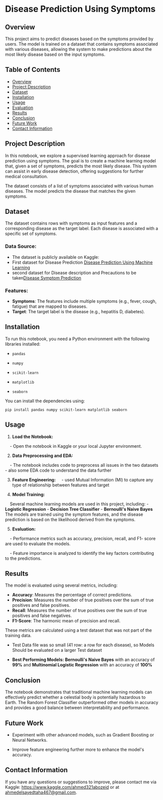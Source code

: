 # **Disease Prediction Using Symptoms**

  

## Overview

This project aims to predict diseases based on the symptoms provided by users. The model is trained on a dataset that contains symptoms associated with various diseases, allowing the system to make predictions about the most likely disease based on the input symptoms.

## Table of Contents

- [Overview](#overview)
- [Project Description](#project-description)
- [Dataset](#dataset)
- [Installation](#installation)
- [Usage](#usage)
- [Evaluation](#evaluation)
- [Results](#results)
- [Conclusion](#Conclusion)
- [Future Work](#future-work)
- [Contact Information](#Contact-Information)


## Project Description

In this notebook, we explore a supervised learning approach for disease prediction using symptoms. The goal is to create a machine learning model that, given a set of symptoms, predicts the most likely disease. This system can assist in early disease detection, offering suggestions for further medical consultation.

The dataset consists of a list of symptoms associated with various human diseases. The model predicts the disease that matches the given symptoms.

## Dataset

The dataset contains rows with symptoms as input features and a corresponding disease as the target label. Each disease is associated with a specific set of symptoms.

### Data Source:

- The dataset is  publicly available on Kaggle:
- First dataset for Disease Prediction [Disease Prediction Using Machine Learning](https://www.kaggle.com/datasets/kaushil268/disease-prediction-using-machine-learning)
- second dataset for Disease description and Precautions to be taken[Disease Symptom Prediction](https://www.kaggle.com/datasets/itachi9604/disease-symptom-description-dataset/code)
### Features:

- **Symptoms**: The features include multiple symptoms (e.g., fever, cough, fatigue) that are mapped to diseases.
- **Target**: The target label is the disease (e.g., hepatitis D, diabetes).

## **Installation**

  

To run this notebook, you need a Python environment with the following libraries installed:

  

- `pandas`

- `numpy`

- `scikit-learn`

- `matplotlib`

- `seaborn`

  

You can install the dependencies using:

  

`pip install pandas numpy scikit-learn matplotlib seaborn`

  

## **Usage**

  

1. **Load the Notebook:**

    - Open the notebook in Kaggle or your local Jupyter environment.

2. **Data Preprocessing and EDA:**

    - The notebook includes code to preprocess all issues in the two datasets
    - also some EDA code to understand the data further

3. **Feature Engineering:**
    - used Mutual Information (MI) to capture any type of relationship between features and target

4. **Model Training:**

    Several machine learning models are used in this project, including:
    	- **Logistic Regression**
	- **Decision Tree Classifier**
	- **Bernoulli's Naive Bayes**
 The models are trained using the symptom features, and the disease prediction is based on the likelihood derived from the symptoms.

  

5. **Evaluation:**

    - Performance metrics such as accuracy, precision, recall, and F1- score are used to evaluate the models.

    - Feature importance is analyzed to identify the key factors contributing to the predictions.

  

## **Results**
The model is evaluated using several metrics, including:

- **Accuracy**: Measures the percentage of correct predictions.
- **Precision**: Measures the number of true positives over the sum of true positives and false positives.
- **Recall**: Measures the number of true positives over the sum of true positives and false negatives.
- **F1-Score**: The harmonic mean of precision and recall.

These metrics are calculated using a test dataset that was not part of the training data.

- Test Data file was so small (41 row: a row for each disease), so Models Should be evaluated on a larger Test dataset  

- **Best Performing Models:**  **Bernoulli's Naive Bayes** with an accuracy of **99%** and **Multinomial Logistic Regression** with an accuracy of **100%**


## **Conclusion**

  

The notebook demonstrates that traditional machine learning models can effectively predict whether a celestial body is potentially hazardous to Earth. The Random Forest Classifier outperformed other models in accuracy and provides a good balance between interpretability and performance.

  

## **Future Work**

  

- Experiment with other advanced models, such as Gradient Boosting or Neural Networks.

- Improve feature engineering further more to enhance the model's accuracy.

  

## **Contact Information**

  

If you have any questions or suggestions to improve, please contact me via Kaggle: https://www.kaggle.com/ahmed321abozeid or at ahmedelsayedtaha467@gmail.com.

